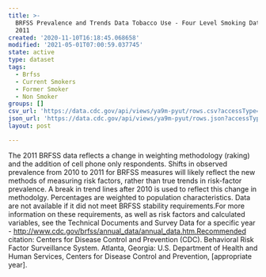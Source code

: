 ```yaml
---
title: >-
  BRFSS Prevalence and Trends Data Tobacco Use - Four Level Smoking Data for
  2011
created: '2020-11-10T16:18:45.068658'
modified: '2021-05-01T07:00:59.037745'
state: active
type: dataset
tags:
  - Brfss
  - Current Smokers
  - Former Smoker
  - Non Smoker
groups: []
csv_url: 'https://data.cdc.gov/api/views/ya9m-pyut/rows.csv?accessType=DOWNLOAD'
json_url: 'https://data.cdc.gov/api/views/ya9m-pyut/rows.json?accessType=DOWNLOAD'
layout: post

---
```

The 2011 BRFSS data reflects a change in weighting methodology (raking) and the addition of cell phone only respondents. Shifts in observed prevalence from 2010 to 2011 for BRFSS measures will likely reflect the new methods of measuring risk factors, rather than true trends in risk-factor prevalence. A break in trend lines after 2010 is used to reflect this change in methodolgy. Percentages are weighted to population characteristics. Data are not available if it did not meet BRFSS stability requirements.For more information on these requirements, as well as risk factors and calculated variables, see the Technical Documents and Survey Data for a specific year - http://www.cdc.gov/brfss/annual_data/annual_data.htm.Recommended citation: Centers for Disease Control and Prevention (CDC). Behavioral Risk Factor Surveillance System. Atlanta, Georgia: U.S. Department of Health and Human Services, Centers for Disease Control and Prevention, [appropriate year].
